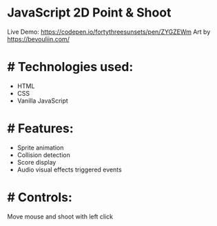 # JavaScript 2D Point & Shoot

Live Demo: https://codepen.io/fortythreesunsets/pen/ZYGZEWm Art by https://bevouliin.com/

# # Technologies used:
- HTML
- CSS
- Vanilla JavaScript

# # Features:
- Sprite animation
- Collision detection
- Score display
- Audio visual effects triggered events

# # Controls:
Move mouse and shoot with left click
